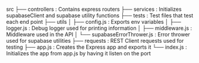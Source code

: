 src
├── controllers : Contains express routers
├── services : Initializes supabaseClient and supabase utility functions
├── tests : Test files that test each end point
├── utils
│ ├── config.js : Exports env variables
│ ├── logger.js : Debug logger used for printing information
│ ├── middleware.js : Middleware used in the API
│ └── supabaseErrorThrower.js : Error thrower used for supabase utilities
├── requests : REST Client requests used for testing
├── app.js : Creates the Express app and exports it
└── index.js : Initializes the app from app.js by having it listen on the port
